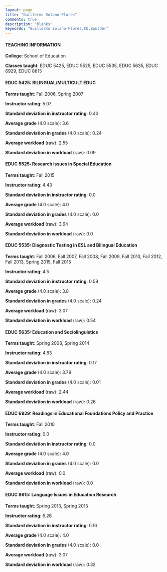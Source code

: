 ```yaml
---
layout: page
title: "Guillermo Solano-Flores" 
comments: true
description: "blanks"
keywords: "Guillermo Solano-Flores,CU,Boulder"
---
```

<head>
<script src="https://ajax.googleapis.com/ajax/libs/jquery/2.1.3/jquery.min.js"></script>
<script src="https://dl.dropboxusercontent.com/s/pc42nxpaw1ea4o9/highcharts.js?dl=0"></script>
<!-- <script src="../assets/js/highcharts.js"></script> -->
<style type="text/css">@font-face {
	font-family: "Bebas Neue";
	src: url(https://www.filehosting.org/file/details/544349/BebasNeue Regular.otf) format("opentype");
	}
	h1.Bebas { 
		font-family: "Bebas Neue", Verdana, Tahoma;
	}
</style>
</head>
	   
#### TEACHING INFORMATION

**College**: School of Education

**Classes taught**: EDUC 5425, EDUC 5525, EDUC 5535, EDUC 5635, EDUC 6929, EDUC 8615

#### EDUC 5425: BILINGUAL/MULTICULT EDUC

**Terms taught**: Fall 2006, Spring 2007

**Instructor rating**: 5.07

**Standard deviation in instructor rating**: 0.43

**Average grade** (4.0 scale): 3.6

**Standard deviation in grades** (4.0 scale): 0.24

**Average workload** (raw): 2.55

**Standard deviation in workload** (raw): 0.09

#### EDUC 5525: Research Issues in Special Education

**Terms taught**: Fall 2015

**Instructor rating**: 4.43

**Standard deviation in instructor rating**: 0.0

**Average grade** (4.0 scale): 4.0

**Standard deviation in grades** (4.0 scale): 0.0

**Average workload** (raw): 3.64

**Standard deviation in workload** (raw): 0.0

#### EDUC 5535: Diagnostic Testing in ESL and Bilingual Education

**Terms taught**: Fall 2006, Fall 2007, Fall 2008, Fall 2009, Fall 2010, Fall 2012, Fall 2013, Spring 2015, Fall 2015

**Instructor rating**: 4.5

**Standard deviation in instructor rating**: 0.58

**Average grade** (4.0 scale): 3.8

**Standard deviation in grades** (4.0 scale): 0.24

**Average workload** (raw): 3.07

**Standard deviation in workload** (raw): 0.54

#### EDUC 5635: Education and Sociolinguistics

**Terms taught**: Spring 2008, Spring 2014

**Instructor rating**: 4.83

**Standard deviation in instructor rating**: 0.17

**Average grade** (4.0 scale): 3.79

**Standard deviation in grades** (4.0 scale): 0.01

**Average workload** (raw): 2.44

**Standard deviation in workload** (raw): 0.26

#### EDUC 6929: Readings in Educational Foundations Policy and Practice

**Terms taught**: Fall 2010

**Instructor rating**: 0.0

**Standard deviation in instructor rating**: 0.0

**Average grade** (4.0 scale): 4.0

**Standard deviation in grades** (4.0 scale): 0.0

**Average workload** (raw): 0.0

**Standard deviation in workload** (raw): 0.0

#### EDUC 8615: Language Issues in Education Research

**Terms taught**: Spring 2013, Spring 2015

**Instructor rating**: 5.26

**Standard deviation in instructor rating**: 0.16

**Average grade** (4.0 scale): 4.0

**Standard deviation in grades** (4.0 scale): 0.0

**Average workload** (raw): 3.07

**Standard deviation in workload** (raw): 0.32

